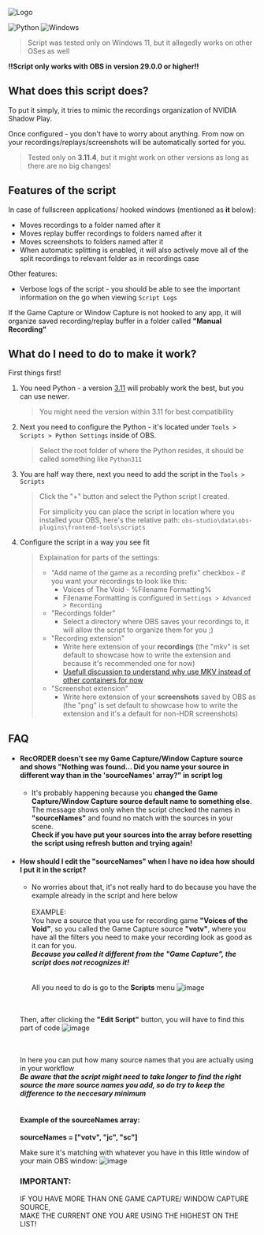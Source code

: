 ![Logo](https://github.com/user-attachments/assets/09d4c727-8128-4219-9665-6a0aff251482)

![Python](https://img.shields.io/badge/python-3670A0?style=for-the-badge&logo=python&logoColor=ffdd54)
![Windows](https://img.shields.io/badge/Windows-0078D6?style=for-the-badge&logo=windows&logoColor=white)

> Script was tested only on Windows 11, but it allegedly works on other OSes as well

**‼️Script only works with OBS in version 29.0.0 or higher‼️**

## What does this script does?
To put it simply, it tries to mimic the recordings organization of NVIDIA Shadow Play.

Once configured - you don't have to worry about anything. From now on your recordings/replays/screenshots will be automatically sorted for you.


> Tested only on **3.11.4**, but it might work on other versions as long as there are no big changes!

## Features of the script
In case of fullscreen applications/ hooked windows (mentioned as **it** below):
- Moves recordings to a folder named after it
- Moves replay buffer recordings to folders named after it
- Moves screenshots to folders named after it
- When automatic splitting is enabled, it will also actively move all of the split recordings to relevant folder as in recordings case

Other features:
- Verbose logs of the script - you should be able to see the important information on the go when viewing `Script Logs`

If the Game Capture or Window Capture is not hooked to any app, it will organize saved recording/replay buffer in a folder called **"Manual Recording"**


## What do I need to do to make it work?
First things first!
1. You need Python - a version [3.11](https://www.python.org/downloads/release/python-3110/) will probably work the best, but you can use newer.
   > You might need the version within 3.11 for best compatibility
2. Next you need to configure the Python - it's located under `Tools > Scripts > Python Settings` inside of OBS.
   > Select the root folder of where the Python resides, it should be called something like `Python311`
3. You are half way there, next you need to add the script in the `Tools > Scripts`
   > Click the "+" button and select the Python script I created.
   > 
   > For simplicity you can place the script in location where you installed your OBS, here's the relative path: `obs-studio\data\obs-plugins\frontend-tools\scripts`
4. Configure the script in a way you see fit
   > Explaination for parts of the settings:
   > - "Add name of the game as a recording prefix" checkbox - if you want your recordings to look like this:
   >     - Voices of The Void - %Filename Formatting%
   >     - Filename Formatting is configured in `Settings > Advanced > Recording`
   > - "Recordings folder"
   >     - Select a directory where OBS saves your recordings to, it will allow the script to organize them for you ;)
   > - "Recording extension"
   >     - Write here extension of your **recordings** (the "mkv" is set default to showcase how to write the extension and because it's recommended one for now)
   >     - [Usefull discussion to understand why use MKV instead of other containers for now](https://www.reddit.com/r/letsplay/comments/7xtssw/mkv_vs_mp4_container_in_obs_deep_discussion/)  
   > - "Screenshot extension"
   >     - Write here extension of your **screenshots** saved by OBS as (the "png" is set default to showcase how to write the extension and it's a default for non-HDR screenshots) 


## FAQ

   - #### RecORDER doesn't see my Game Capture/Window Capture source and shows "Nothing was found... Did you name your source in different way than in the 'sourceNames' array?" in script log
      - It's probably happening because you **changed the Game Capture/Window Capture source default name to something else**. <br> 
      The message shows only when the script checked the names in **"sourceNames"** and found no match with the sources in your scene.<br>
      **Check if you have put your sources into the array before resetting the script using refresh button and trying again!**

   - #### How should I edit the "sourceNames" when I have no idea how should I put it in the script?
      - No worries about that, it's not really hard to do because you have the example already in the script and here below<br><br>
      EXAMPLE:<br>
      You have a source that you use for recording game **"Voices of the Void"**, so you called the Game Capture source **"votv"**, where you have all the filters you need to make your recording look as good as it can for you.<br>
      ***Because you called it different from the "Game Capture", the script does not recognizes it!***
      <br><br><br>
      All you need to do is go to the **Scripts** menu
      ![image](https://github.com/user-attachments/assets/dd309752-52df-4971-a5b4-40b00a31c850) <br><br><br>

      Then, after clicking the **"Edit Script"** button, you will have to find this part of code
      ![image](https://github.com/user-attachments/assets/7e77834f-54f1-457a-913b-00d444130c51) <br><br><br>

      In here you can put how many source names that you are actually using in your workflow<br>
      ***Be aware that the script might need to take longer to find the right source the more source names you add, so do try to keep the difference to the neccesary minimum***
      <br><br>
      #### Example of the sourceNames array:<br>
      **sourceNames = ["votv", "jc", "sc"]**

      Make sure it's matching with whatever you have in this little window of your main OBS window:
      ![image](https://github.com/user-attachments/assets/006c3b41-53c3-468b-ab1c-77586664fadd)
     ### IMPORTANT:
     IF YOU HAVE MORE THAN ONE GAME CAPTURE/ WINDOW CAPTURE SOURCE,<br> MAKE THE CURRENT ONE YOU ARE USING THE HIGHEST ON THE LIST!

